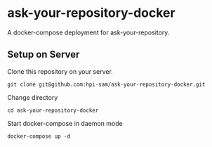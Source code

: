 # ask-your-repository-docker

A docker-compose deployment for ask-your-repository.

## Setup on Server

Clone this repository on your server.

`git clone git@github.com:hpi-sam/ask-your-repository-docker.git`

Change directory

`cd ask-your-repository-docker`

Start docker-compose in daemon mode

`docker-compose up -d`

